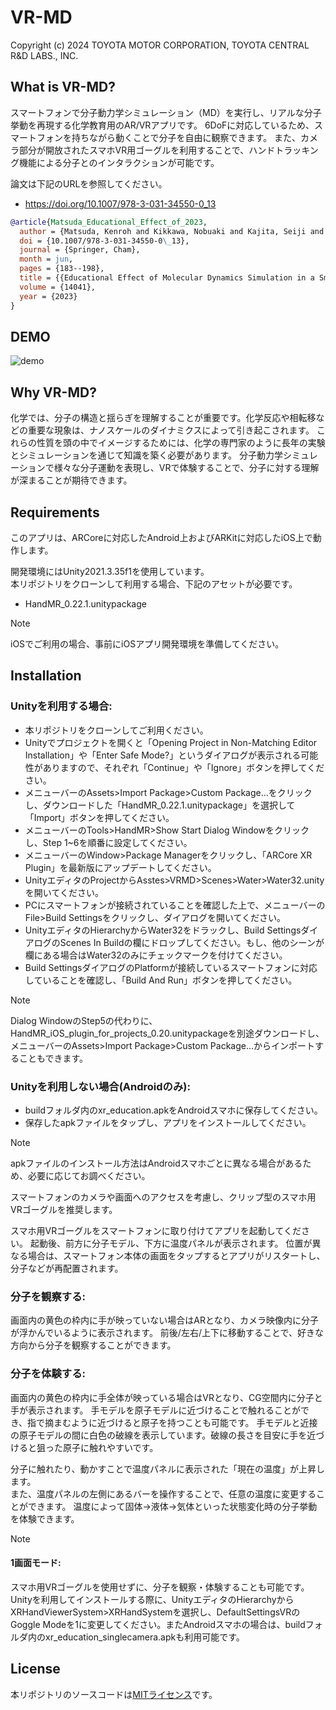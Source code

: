 # VR-MD
Copyright (c) 2024 TOYOTA MOTOR CORPORATION, TOYOTA CENTRAL R&D LABS., INC.

## What is VR-MD?
スマートフォンで分子動力学シミュレーション（MD）を実行し、リアルな分子挙動を再現する化学教育用のAR/VRアプリです。
6DoFに対応しているため、スマートフォンを持ちながら動くことで分子を自由に観察できます。
また、カメラ部分が開放されたスマホVR用ゴーグルを利用することで、ハンドトラッキング機能による分子とのインタラクションが可能です。

論文は下記のURLを参照してください。
- https://doi.org/10.1007/978-3-031-34550-0_13

```bibtex
@article{Matsuda_Educational_Effect_of_2023,
  author = {Matsuda, Kenroh and Kikkawa, Nobuaki and Kajita, Seiji and Sato, Sota and Tanikawa, Tomohiro},
  doi = {10.1007/978-3-031-34550-0\_13},
  journal = {Springer, Cham},
  month = jun,
  pages = {183--198},
  title = {{Educational Effect of Molecular Dynamics Simulation in a Smartphone Virtual Reality System}},
  volume = {14041},
  year = {2023}
}
```

## DEMO
![demo](./resource/vrmd.gif)

## Why VR-MD?
化学では、分子の構造と揺らぎを理解することが重要です。化学反応や相転移などの重要な現象は、ナノスケールのダイナミクスによって引き起こされます。
これらの性質を頭の中でイメージするためには、化学の専門家のように長年の実験とシミュレーションを通じて知識を築く必要があります。
分子動力学シミュレーションで様々な分子運動を表現し、VRで体験することで、分子に対する理解が深まることが期待できます。

## Requirements
このアプリは、ARCoreに対応したAndroid上およびARKitに対応したiOS上で動作します。

開発環境にはUnity2021.3.35f1を使用しています。  
本リポジトリをクローンして利用する場合、下記のアセットが必要です。

- HandMR_0.22.1.unitypackage

> [!NOTE]  
> iOSでご利用の場合、事前にiOSアプリ開発環境を準備してください。

## Installation
### Unityを利用する場合:
- 本リポジトリをクローンしてご利用ください。
- Unityでプロジェクトを開くと「Opening Project in Non-Matching Editor Installation」や「Enter Safe Mode?」というダイアログが表示される可能性がありますので、それぞれ「Continue」や「Ignore」ボタンを押してください。
- メニューバーのAssets>Import Package>Custom Package…をクリックし、ダウンロードした「HandMR_0.22.1.unitypackage」を選択して「Import」ボタンを押してください。
- メニューバーのTools>HandMR>Show Start Dialog Windowをクリックし、Step 1~6を順番に設定してください。
- メニューバーのWindow>Package Managerをクリックし、「ARCore XR Plugin」を最新版にアップデートしてください。
- UnityエディタのProjectからAsstes>VRMD>Scenes>Water>Water32.unityを開いてください。
- PCにスマートフォンが接続されていることを確認した上で、メニューバーのFile>Build Settingsをクリックし、ダイアログを開いてください。
- UnityエディタのHierarchyからWater32をドラックし、Build SettingsダイアログのScenes In Buildの欄にドロップしてください。もし、他のシーンが欄にある場合はWater32のみにチェックマークを付けてください。
- Build SettingsダイアログのPlatformが接続しているスマートフォンに対応していることを確認し、「Build And Run」ボタンを押してください。

> [!NOTE]  
> Dialog WindowのStep5の代わりに、HandMR_iOS_plugin_for_projects_0.20.unitypackageを別途ダウンロードし、メニューバーのAssets>Import Package>Custom Package…からインポートすることもできます。

### Unityを利用しない場合(Androidのみ):
- buildフォルダ内のxr_education.apkをAndroidスマホに保存してください。
- 保存したapkファイルをタップし、アプリをインストールしてください。

> [!NOTE]  
> apkファイルのインストール方法はAndroidスマホごとに異なる場合があるため、必要に応じてお調べください。

スマートフォンのカメラや画面へのアクセスを考慮し、クリップ型のスマホ用VRゴーグルを推奨します。 

スマホ用VRゴーグルをスマートフォンに取り付けてアプリを起動してください。
起動後、前方に分子モデル、下方に温度パネルが表示されます。
位置が異なる場合は、スマートフォン本体の画面をタップするとアプリがリスタートし、分子などが再配置されます。

### 分子を観察する:
画面内の黄色の枠内に手が映っていない場合はARとなり、カメラ映像内に分子が浮かんでいるように表示されます。
前後/左右/上下に移動することで、好きな方向から分子を観察することができます。

### 分子を体験する:
画面内の黄色の枠内に手全体が映っている場合はVRとなり、CG空間内に分子と手が表示されます。
手モデルを原子モデルに近づけることで触れることができ、指で摘まむように近づけると原子を持つことも可能です。
手モデルと近接の原子モデルの間に白色の破線を表示しています。破線の長さを目安に手を近づけると狙った原子に触れやすいです。  
  
分子に触れたり、動かすことで温度パネルに表示された「現在の温度」が上昇します。  
また、温度パネルの左側にあるバーを操作することで、任意の温度に変更することができます。
温度によって固体→液体→気体といった状態変化時の分子挙動を体験できます。

> [!NOTE]  
> #### 1画面モード:
> スマホ用VRゴーグルを使用せずに、分子を観察・体験することも可能です。
> Unityを利用してインストールする際に、UnityエディタのHierarchyからXRHandViewerSystem>XRHandSystemを選択し、DefaultSettingsVRのGoggle Modeを1に変更してください。またAndroidスマホの場合は、buildフォルダ内のxr_education_singlecamera.apkも利用可能です。


## License
本リポジトリのソースコードは[MITライセンス](./LICENSE)です。
